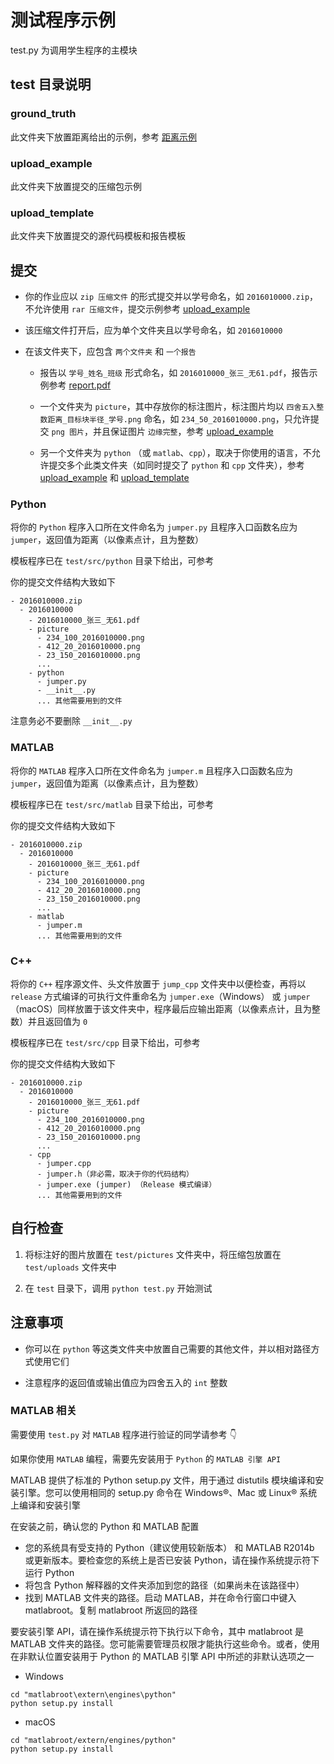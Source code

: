 # 测试程序示例

test.py 为调用学生程序的主模块

## test 目录说明

### ground_truth

此文件夹下放置距离给出的示例，参考 [距离示例](./ground_truth/README.md)

### upload_example

此文件夹下放置提交的压缩包示例

### upload_template

此文件夹下放置提交的源代码模板和报告模板

## 提交

- 你的作业应以 `zip 压缩文件` 的形式提交并以学号命名，如 `2016010000.zip`，不允许使用 `rar 压缩文件`，提交示例参考 [upload_example](./upload_example)

- 该压缩文件打开后，应为单个文件夹且以学号命名，如 `2016010000`

- 在该文件夹下，应包含 `两个文件夹` 和 `一个报告`

  - 报告以 `学号_姓名_班级` 形式命名，如 `2016010000_张三_无61.pdf`，报告示例参考 [report.pdf](./upload_template/report.pdf)

  - 一个文件夹为 `picture`，其中存放你的标注图片，标注图片均以 `四舍五入整数距离_目标块半径_学号.png` 命名，如 `234_50_2016010000.png`，只允许提交 `png 图片`，并且保证图片 `边缘完整`，参考 [upload_example](./upload_example)

  - 另一个文件夹为 `python` （或 `matlab`、`cpp`），取决于你使用的语言，不允许提交多个此类文件夹（如同时提交了 `python` 和 `cpp` 文件夹），参考 [upload_example](./upload_example) 和 [upload_template](./upload_template)

### Python

将你的 `Python` 程序入口所在文件命名为 `jumper.py` 且程序入口函数名应为 `jumper`，返回值为距离（以像素点计，且为整数）

模板程序已在 `test/src/python` 目录下给出，可参考

你的提交文件结构大致如下

```
- 2016010000.zip
  - 2016010000
    - 2016010000_张三_无61.pdf
    - picture
      - 234_100_2016010000.png
      - 412_20_2016010000.png
      - 23_150_2016010000.png
      ...
    - python
      - jumper.py
      - __init__.py
      ... 其他需要用到的文件
```

注意务必不要删除 `__init__.py`

### MATLAB

将你的 `MATLAB` 程序入口所在文件命名为 `jumper.m` 且程序入口函数名应为 `jumper`，返回值为距离（以像素点计，且为整数）

模板程序已在 `test/src/matlab` 目录下给出，可参考

你的提交文件结构大致如下

```
- 2016010000.zip
  - 2016010000
    - 2016010000_张三_无61.pdf
    - picture
      - 234_100_2016010000.png
      - 412_20_2016010000.png
      - 23_150_2016010000.png
      ...
    - matlab
      - jumper.m
      ... 其他需要用到的文件
```

### C++

将你的 `C++` 程序源文件、头文件放置于 `jump_cpp` 文件夹中以便检查，再将以 `release` 方式编译的可执行文件重命名为 `jumper.exe`（Windows） 或 `jumper`（macOS）同样放置于该文件夹中，程序最后应输出距离（以像素点计，且为整数）并且返回值为 `0`

模板程序已在 `test/src/cpp` 目录下给出，可参考

你的提交文件结构大致如下

```
- 2016010000.zip
  - 2016010000
    - 2016010000_张三_无61.pdf
    - picture
      - 234_100_2016010000.png
      - 412_20_2016010000.png
      - 23_150_2016010000.png
      ...
    - cpp
      - jumper.cpp
      - jumper.h（非必需，取决于你的代码结构）
      - jumper.exe (jumper) （Release 模式编译）
      ... 其他需要用到的文件
```

## 自行检查

1.  将标注好的图片放置在 `test/pictures` 文件夹中，将压缩包放置在 `test/uploads` 文件夹中

2.  在 `test` 目录下，调用 `python test.py` 开始测试

## 注意事项

- 你可以在 `python` 等这类文件夹中放置自己需要的其他文件，并以相对路径方式使用它们

- 注意程序的返回值或输出值应为四舍五入的 `int` 整数

### MATLAB 相关

需要使用 `test.py` 对 `MATLAB` 程序进行验证的同学请参考 👇

如果你使用 `MATLAB` 编程，需要先安装用于 `Python` 的 `MATLAB 引擎 API`

MATLAB 提供了标准的 Python setup.py 文件，用于通过 distutils 模块编译和安装引擎。您可以使用相同的 setup.py 命令在 Windows®、Mac 或 Linux® 系统上编译和安装引擎

在安装之前，确认您的 Python 和 MATLAB 配置

- 您的系统具有受支持的 Python（建议使用较新版本） 和 MATLAB R2014b 或更新版本。要检查您的系统上是否已安装 Python，请在操作系统提示符下运行 Python
- 将包含 Python 解释器的文件夹添加到您的路径（如果尚未在该路径中）
- 找到 MATLAB 文件夹的路径。启动 MATLAB，并在命令行窗口中键入 matlabroot。复制 matlabroot 所返回的路径

要安装引擎 API，请在操作系统提示符下执行以下命令，其中 matlabroot 是 MATLAB 文件夹的路径。您可能需要管理员权限才能执行这些命令。或者，使用在非默认位置安装用于 Python 的 MATLAB 引擎 API 中所述的非默认选项之一

- Windows

```shell
cd "matlabroot\extern\engines\python"
python setup.py install
```

- macOS

```shell
cd "matlabroot/extern/engines/python"
python setup.py install
```
